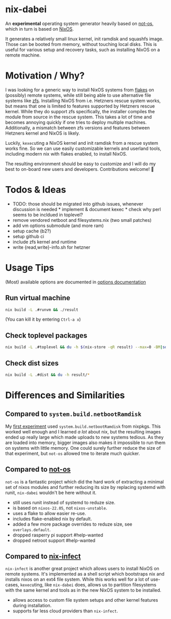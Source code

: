# nix-dabei

An **experimental** operating system generator heavily based on [not-os][], which in turn is based on [NixOS][nixos].

It generates a relatively small linux kernel, init ramdisk and squashfs image. Those can be booted from memory, without touching local disks.
This is useful for various setup and recovery tasks, such as installing NixOS on a remote machine.

# Motivation / Why?

I was looking for a generic way to install NixOS systems from [flakes][] on (possibly) remote systems, while still being able to use alternative file systems like [zfs][]. Installing NixOS from i.e. Hetzners rescue system works, but means that one is limited to features supported by Hetzners rescue kernel. While they do support zfs specifically, the installer compiles the module from source in the rescue system. This takes a lot of time and becomes annoying quickly if one tries to deploy multiple machines. Additionally, a mismatch between zfs versions and features between Hetzners kernel and NixOS is likely.

Luckily, `kexec`uting a NixOS kernel and init ramdisk from a rescue system works fine. So we can use easily customizable kernels and userland tools, including modern nix with flakes enabled, to install NixOS.

The resulting environment should be easy to customize and I will do my best to on-board new users and developers.
Contributions welcome! :tada:

# Todos & Ideas

* TODO: those should be migrated into github issues, whenever discussion is needed * implement & document kexec * check why perl seems to be incldued in toplevel? 
* remove vendored netboot and filesystems.nix (two small patches)
* add vm options submodule (and more ram)
* setup cache (b2?)
* setup github ci
* include zfs kernel and runtime
* write {read,write}-info.sh for hetzner

# Usage Tips 

(Most) available options are documented in [options documentation](./options.md) 

## Run virtual machine

```sh
nix build -L .#runvm && ./result
```

(You can kill it by entering `Ctrl-a x`)

## Check toplevel packages 

``` sh
nix build -L .#toplevel && du -h $(nix-store -qR result) --max=0 -BM|sort -n
```

## Check dist sizes

``` sh
nix build -L .#dist && du -h result/* 
```

# Differences and Similarities

## Compared to `system.build.netbootRamdisk`

My [first experiment][nixos-zfs-installer] used `system.build.netbootRamdisk` from nixpkgs. This worked well enough and I learned *a lot* about nix, but the resulting images ended up really large which made uploads to new systems tedious. As they are loaded into memory, bigger images also makes it impossible to run them on systems with little memory. One could surely further reduce the size of that experiment, but `not-os` allowed tme to iterate much quicker. 

## Compared to [not-os][]

`not-os` is a fantastic project which did the hard work of extracting a minimal set of nixos modules and further reducing its size by replacing systemd with runit,
`nix-dabei` wouldn't be here without it. 

* still uses runit instead of systemd to reduze size.
* is based on `nixos-22.05`, not `nixos-unstable`.
* uses a flake to allow easier re-use.
* includes flake-enabled nix by default.
* added a few more package overrides to reduze size, see `overlays.default`.
* dropped rasperry pi support #help-wanted
* dropped netroot support #help-wanted

## Compared to [nix-infect][]

`nix-infect` is another great project which allows users to install NixOS on remote systems. It's implemented as a shell script which bootstraps nix and installs nixos on an ext4 file system.
While this works well for a lot of use-cases, `kexec`uting, like `nix-dabei` does, allows us to partition filesystems with the same kernel and tools as in the new NixOS system to be installed. 

* allows access to custom file system setups and other kernel features during installation.
* supports far less cloud providers than `nix-infect`.



[flakes]: https://nixos.wiki/wiki/Flakes
[zfs]: http://openzfs.org/
[not-os]: https://github.com/cleverca22/not-os
[nixos]: https://nixos.org
[nix-infect]: https://github.com/elitak/nixos-infect
[nixpkgs]: https://github.com/nixos/nixpkgs/
[nixos-zfs-installer]: https://github.com/dep-sys/nixos-zfs-installer/
